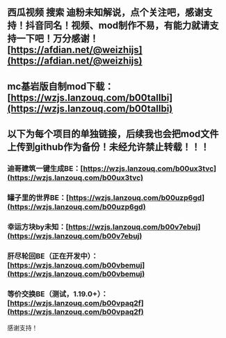 ## 西瓜视频 搜索 迪粉未知解说，点个关注吧，感谢支持！抖音同名！视频、mod制作不易，有能力就请支持一下吧！万分感谢！[https://afdian.net/@weizhijs](https://afdian.net/@weizhijs)

## mc基岩版自制mod下载：[https://wzjs.lanzouq.com/b00tallbi](https://wzjs.lanzouq.com/b00tallbi)
## 以下为每个项目的单独链接，后续我也会把mod文件上传到github作为备份！未经允许禁止转载！！！

### 迪哥建筑一键生成BE：[https://wzjs.lanzouq.com/b00ux3tvc](https://wzjs.lanzouq.com/b00ux3tvc)

### 罐子里的世界BE：[https://wzjs.lanzouq.com/b00uzp6gd](https://wzjs.lanzouq.com/b00uzp6gd)

### 幸运方块by未知：[https://wzjs.lanzouq.com/b00v7ebuj](https://wzjs.lanzouq.com/b00v7ebuj)

### 肝尽轮回BE（正在开发中）：[https://wzjs.lanzouq.com/b00vbemuj](https://wzjs.lanzouq.com/b00vbemuj)

### 等价交换BE（测试，1.19.0+）：[https://wzjs.lanzouq.com/b00vpaq2f](https://wzjs.lanzouq.com/b00vpaq2f)

感谢支持！
